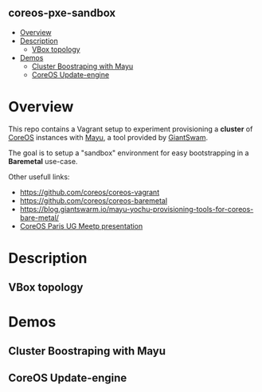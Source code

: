 coreos-pxe-sandbox
--

<!-- MarkdownTOC -->

- [Overview](#overview)
- [Description](#description)
  - [VBox topology](#vbox-topology)
- [Demos](#demos)
  - [Cluster Boostraping with Mayu](#cluster-boostraping-with-mayu)
  - [CoreOS Update-engine](#coreos-update-engine)

<!-- /MarkdownTOC -->


# Overview

This repo contains a Vagrant setup to experiment provisioning a **cluster** of [CoreOS](https://coreos.com/) instances with [Mayu](https://github.com/giantswarm/mayu/), a tool provided by [GiantSwam](https://giantswarm.io/products/).

The goal is to setup a "sandbox" environment for easy bootstrapping in a **Baremetal** use-case.

Other usefull links:
* https://github.com/coreos/coreos-vagrant
* https://github.com/coreos/coreos-baremetal
* https://blog.giantswarm.io/mayu-yochu-provisioning-tools-for-coreos-bare-metal/
* [CoreOS Paris UG Meetp presentation](20160719_CoreOS_1-cluster-bootstraping.pdf)


# Description

## VBox topology

# Demos

## Cluster Boostraping with Mayu

## CoreOS Update-engine


